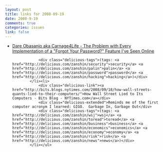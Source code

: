 ```yaml
--- 
layout: post
title: links for 2008-09-19
date: 2008-9-19
comments: true
categories: issues
link: false
---
```

<ul class="delicious"><li>
                <div class="delicious-link"><a href="http://www.25hoursaday.com/weblog/2008/09/19/TheProblemWithEveryImplementationOfAForgotYourPasswordFeatureIveSeenOnline.aspx">Dare Obasanjo aka Carnage4Life - The Problem with Every Implementation of a &quot;Forgot Your Password?&quot; Feature I&#039;ve Seen Online</a></div>
                
                <div class="delicious-tags">(tags: <a href="http://delicious.com/zanshin/security">security</a> <a href="http://delicious.com/zanshin/palin">palin</a> <a href="http://delicious.com/zanshin/password">password</a> <a href="http://delicious.com/zanshin/hacking">hacking</a>)</div>
            </li><li>
                <div class="delicious-link"><a href="http://bits.blogs.nytimes.com/2008/09/18/how-wall-streets-quants-lied-to-their-computers/">How Wall Street Lied to Its Computers - Bits Blog - NYTimes.com</a></div>
                <div class="delicious-extended">Reminds me of the first computer acronym I learned: GIGO.  Garbage In, Garbage Out</div>
                <div class="delicious-tags">(tags: <a href="http://delicious.com/zanshin/wsj">wsj</a> <a href="http://delicious.com/zanshin/toread">toread</a> <a href="http://delicious.com/zanshin/business">business</a> <a href="http://delicious.com/zanshin/economics">economics</a> <a href="http://delicious.com/zanshin/economy">economy</a> <a href="http://delicious.com/zanshin/risk">risk</a> <a href="http://delicious.com/zanshin/news">news</a>)</div>
            </li></ul>
